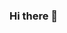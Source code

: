 ### Hi there 👋

<!--
**TheAnirudhAsh/TheAnirudhAsh** is a ✨ _special_ ✨ repository because its `README.md` (this file) appears on your GitHub profile.

Here are some ideas to get you started:

- 🔭 I’m currently working in the Analytics industry. Working with a team that's trying to make all our insurance premiums resonable by solving the optimization problem.
- 🌱 I’m currently learning application of STATISTICS, MACHINE LEARNING and ARTIFICIAL INTELLIGENCE within the sports🎾⚽🏀, food 🍟🍕🥘 and entertainment 🎮📺
- 👯 I’m looking to collaborate on almost anything relevant to career progression. I am a propagator of good ideas and clear communication.
- 🤔 I’m looking for advice with any of the aforementioned above. 😄
- 💬 Ask me about Data Science 📊, Statistics, Spatial Autocorrelation🚀, CNN🤖, Physics🪐, Philosophy🤔
- 📫 How to reach me: anirudhashok2@gmail.com
